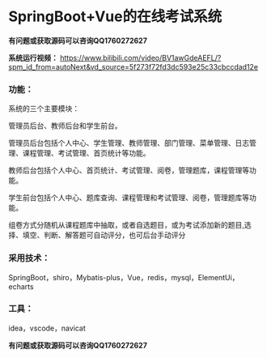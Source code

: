 # SpringBoot+Vue的在线考试系统

**有问题或获取源码可以咨询QQ1760272627** 

**系统运行视频：** https://www.bilibili.com/video/BV1awGdeAEFL/?spm_id_from=autoNext&vd_source=5f273f72fd3dc593e25c33cbccdad12e 

### 功能：
系统的三个主要模块：

管理员后台、教师后台和学生前台。

管理员后台包括个人中心、学生管理、教师管理、部门管理、菜单管理、日志管理、课程管理、考试管理、首页统计等功能。

教师后台包括个人中心、首页统计、考试管理、阅卷，管理题库，课程管理等功能。

学生前台包括个人中心、题库查询、课程管理和考试管理、阅卷，管理题库等功能。

组卷方式分随机从课程题库中抽取，或者自选题目，或为考试添加新的题目,选择、填空、判断、解答题可自动评分，也可后台手动评分

### 采用技术：
SpringBoot，shiro，Mybatis-plus，Vue，redis，mysql，ElementUi，echarts

### 工具：
idea，vscode，navicat

**有问题或获取源码可以咨询QQ1760272627**  

